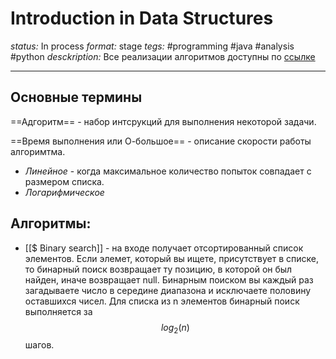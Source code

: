 # Introduction in Data Structures
*status:* In process
*format:* stage
*tegs:* #programming #java #analysis #python 
*desckription:* Все реализации алгоритмов доступны по [ссылке](https://www.manning.com/downloads/1368)

---
## Основные термины
==Адгоритм== - набор интсрукций для выполнения некоторой задачи.

==Время выполнения или О-большое== - описание скорости работы алгоримтма.
- *Линейное* - когда максимальное количество попыток совпадает с размером списка.
- *Логарифмическое* 

## Алгоритмы:
- [[$ Binary search]] - на входе получает отсортированный список элементов. Если элемет, который вы ищете, присутствует в списке, то бинарный поиск возвращает ту позицию, в которой он был найден, иначе возвращает null. Бинарным поиском вы каждый раз загадываете число в середине диапазона и исключаете половину оставшихся чисел. Для списка из n элементов бинарный поиск выполняется за $$log_2(n)$$ шагов.
